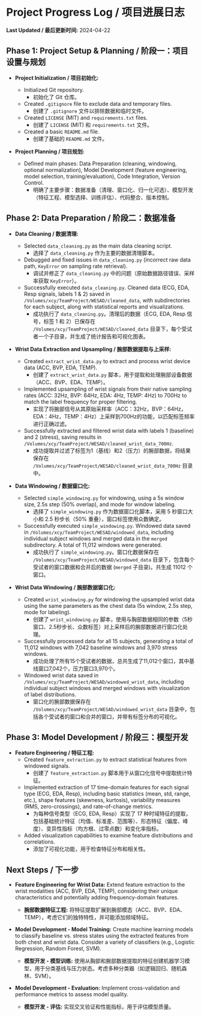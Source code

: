 # Project Progress Log / 项目进展日志

**Last Updated / 最后更新时间:** 2024-04-22

## Phase 1: Project Setup & Planning / 阶段一：项目设置与规划

*   **Project Initialization / 项目初始化:**
    *   Initialized Git repository.
        *   初始化了 Git 仓库。
    *   Created `.gitignore` file to exclude data and temporary files.
        *   创建了 `.gitignore` 文件以排除数据和临时文件。
    *   Created `LICENSE` (MIT) and `requirements.txt` files.
        *   创建了 `LICENSE` (MIT) 和 `requirements.txt` 文件。
    *   Created a basic `README.md` file.
        *   创建了基础的 `README.md` 文件。

*   **Project Planning / 项目规划:**
    *   Defined main phases: Data Preparation (cleaning, windowing, optional normalization), Model Development (feature engineering, model selection, training/evaluation), Code Integration, Version Control.
        *   明确了主要步骤：数据准备（清理、窗口化、归一化可选）、模型开发（特征工程、模型选择、训练评估）、代码整合、版本控制。

## Phase 2: Data Preparation / 阶段二：数据准备

*   **Data Cleaning / 数据清理:**
    *   Selected `data_cleaning.py` as the main data cleaning script.
        *   选择了 `data_cleaning.py` 作为主要的数据清理脚本。
    *   Debugged and fixed issues in `data_cleaning.py` (incorrect raw data path, `KeyError` on sampling rate retrieval).
        *   调试并修正了 `data_cleaning.py` 中的问题（原始数据路径错误、采样率获取 `KeyError`）。
    *   Successfully executed `data_cleaning.py`. Cleaned data (ECG, EDA, Resp signals, labels 1 & 2) saved in `/Volumes/xcy/TeamProject/WESAD/cleaned_data`, with subdirectories for each subject, along with statistical reports and visualizations.
        *   成功执行了 `data_cleaning.py`。清理后的数据（ECG, EDA, Resp 信号，标签 1 和 2）已保存在 `/Volumes/xcy/TeamProject/WESAD/cleaned_data` 目录下，每个受试者一个子目录，并生成了统计报告和可视化图表。

*   **Wrist Data Extraction and Upsampling / 腕部数据提取与上采样:**
    *   Created `extract_wrist_data.py` to extract and process wrist device data (ACC, BVP, EDA, TEMP).
        *   创建了 `extract_wrist_data.py` 脚本，用于提取和处理腕部设备数据（ACC、BVP、EDA、TEMP）。
    *   Implemented upsampling of wrist signals from their native sampling rates (ACC: 32Hz, BVP: 64Hz, EDA: 4Hz, TEMP: 4Hz) to 700Hz to match the label frequency for proper filtering.
        *   实现了将腕部信号从其原始采样率（ACC：32Hz，BVP：64Hz，EDA：4Hz，TEMP：4Hz）上采样到700Hz的功能，以匹配标签频率进行正确过滤。
    *   Successfully extracted and filtered wrist data with labels 1 (baseline) and 2 (stress), saving results in `/Volumes/xcy/TeamProject/WESAD/cleaned_wrist_data_700Hz`.
        *   成功提取并过滤了标签为1（基线）和2（压力）的腕部数据，将结果保存在 `/Volumes/xcy/TeamProject/WESAD/cleaned_wrist_data_700Hz` 目录中。

*   **Data Windowing / 数据窗口化:**
    *   Selected `simple_windowing.py` for windowing, using a 5s window size, 2.5s step (50% overlap), and mode for window labeling.
        *   选择了 `simple_windowing.py` 作为数据窗口化脚本，采用 5 秒窗口大小和 2.5 秒步长（50% 重叠），窗口标签使用众数确定。
    *   Successfully executed `simple_windowing.py`. Windowed data saved in `/Volumes/xcy/TeamProject/WESAD/windowed_data`, including individual subject windows and merged data in the `merged` subdirectory. A total of 11,012 windows were generated.
        *   成功执行了 `simple_windowing.py`。窗口化数据保存在 `/Volumes/xcy/TeamProject/WESAD/windowed_data` 目录下，包含每个受试者的窗口数据和合并后的数据 (`merged` 子目录)。共生成 11012 个窗口。

*   **Wrist Data Windowing / 腕部数据窗口化:**
    *   Created `wrist_windowing.py` for windowing the upsampled wrist data using the same parameters as the chest data (5s window, 2.5s step, mode for labeling).
        *   创建了 `wrist_windowing.py` 脚本，使用与胸部数据相同的参数（5秒窗口、2.5秒步长、众数标签）对上采样后的腕部数据进行窗口化处理。
    *   Successfully processed data for all 15 subjects, generating a total of 11,012 windows with 7,042 baseline windows and 3,970 stress windows.
        *   成功处理了所有15个受试者的数据，总共生成了11,012个窗口，其中基线窗口7,042个，压力窗口3,970个。
    *   Windowed wrist data saved in `/Volumes/xcy/TeamProject/WESAD/windowed_wrist_data`, including individual subject windows and merged windows with visualization of label distributions.
        *   窗口化的腕部数据保存在 `/Volumes/xcy/TeamProject/WESAD/windowed_wrist_data` 目录中，包括各个受试者的窗口和合并的窗口，并带有标签分布的可视化。

## Phase 3: Model Development / 阶段三：模型开发

*   **Feature Engineering / 特征工程:**
    *   Created `feature_extraction.py` to extract statistical features from windowed signals.
        *   创建了 `feature_extraction.py` 脚本用于从窗口化信号中提取统计特征。
    *   Implemented extraction of 17 time-domain features for each signal type (ECG, EDA, Resp), including basic statistics (mean, std, range, etc.), shape features (skewness, kurtosis), variability measures (RMS, zero-crossings), and rate-of-change metrics.
        *   为每种信号类型（ECG, EDA, Resp）实现了 17 种时域特征的提取，包括基础统计特征（均值、标准差、范围等）、形态特征（偏度、峰度）、变异性指标（均方根、过零点数）和变化率指标。
    *   Added visualization capabilities to examine feature distributions and correlations.
        *   添加了可视化功能，用于检查特征分布和相关性。

## Next Steps / 下一步

*   **Feature Engineering for Wrist Data:** Extend feature extraction to the wrist modalities (ACC, BVP, EDA, TEMP), considering their unique characteristics and potentially adding frequency-domain features.
    *   **腕部数据特征工程:** 将特征提取扩展到腕部模态（ACC、BVP、EDA、TEMP），考虑它们的独特特性，并可能添加频域特征。

*   **Model Development - Model Training:** Create machine learning models to classify baseline vs. stress states using the extracted features from both chest and wrist data. Consider a variety of classifiers (e.g., Logistic Regression, Random Forest, SVM).
    *   **模型开发 - 模型训练:** 使用从胸部和腕部数据提取的特征创建机器学习模型，用于分类基线与压力状态。考虑多种分类器（如逻辑回归、随机森林、SVM）。

*   **Model Development - Evaluation:** Implement cross-validation and performance metrics to assess model quality.
    *   **模型开发 - 评估:** 实现交叉验证和性能指标，用于评估模型质量。 